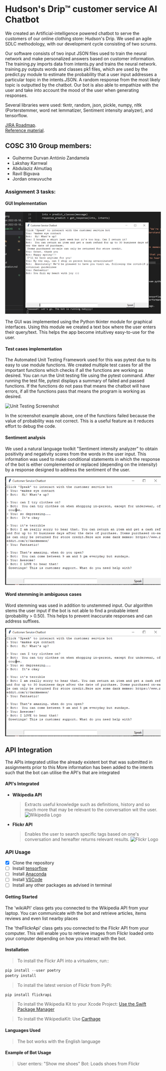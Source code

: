 # Hudson's Drip™ customer service AI Chatbot

We created an Artificial-intelligence powered chatbot to serve the customers of our online clothing store: Hudson's Drip. We used an agile SDLC methodology, with our development cycle consisting of two scrums.

Our software consists of two input JSON files used to train the neural network and make personalized answers based on customer information. The training.py imports data from intents.py and trains the neural network. training.py outputs words and classes pk1 files, which are used by the predict.py module to estimate the probability that a user input addresses a particular topic in the intents.JSON. A random response from the most likely topic is outputted by the chatbot. Our bot is also able to empathize with the user and take into account the mood of the user when generating responses.

Several libraries were used: tkntr, random, json, pickle, numpy, nltk (Porterstemmer, word net lemmatizer, Sentiment intensity analyzer), and tensorflow.

[JIRA Roadmap](https://durvan.atlassian.net/jira/software/projects/CT3/boards/).  
[Reference material](https://www.youtube.com/watch?v=1lwddP0KUEg).

## COSC 310 Group members:

- Guiherme Durvan António Zandamela
- Lakshay Karnwal
- Abdulaziz Almutlaq
- Ravil Bigvava
- Jordan onwuvuche

### Assignment 3 tasks:

#### GUI Implementation

![GUI Screenshot](https://raw.githubusercontent.com/durvanZ/COSC310_Team3/main/screenshots/botdemo.png)

The GUI was implemented using the Python tkinter module for graphical interfaces. Using this module we created a text box where the user enters their query/text. This helps the app become intuitivey easy-to-use for the user.

#### Test cases implementation

The Automated Unit Testing Framework used for this was pytest due to its easy to use module functions. We created multiple test cases for all the important functions which checks if all the functions are working as desired. You can run the Unit testing file using the pytest command. After running the test file, pytest displays a summary of failed and passed functions. If the functions do not pass that means the chatbot will have errors, if all the functions pass that means the program is working as desired.

![Unit Testing Screenshot](https://user-images.githubusercontent.com/60047109/159101549-550633ec-41f7-408e-8fa5-5a43b64d2d75.png)

In the screenshot example above, one of the functions failed because the value of probability was not correct. This is a useful feature as it reduces effort to debug the code.

#### Sentiment analysis

We used a natural language toolkit "Sentiment intensity analyzer" to obtain positivity and negativity scores from the words in the user input. This information was used to make conditional statements in which the response of the bot is either complemented or replaced (depending on the intensity) by a response designed to address the sentiment of the user.

![Sentiment analysis demo](https://raw.githubusercontent.com/durvanZ/COSC310_Team3/main/screenshots/sentimentdemo.png)

#### Word stemming in ambiguous cases

Word stemming was used in addition to unstemmed input. Our algorithm stems the user input if the bot is not able to find a probable intent (probability > 0.50).
This helps to prevent inaccurate responses and can address suffixes.

![Sentiment analysis demo](https://raw.githubusercontent.com/durvanZ/COSC310_Team3/main/screenshots/sentimentdemo.png)

## API Integration

The APIs integrated utilise the already existent bot that was submitted in assignments prior to this
More information has been added to the intents such that the bot can utilise the API's that are integrated

#### API's Integrated

- **Wikipedia API**

  > Extracts useful knowledge such as definitions, history and so much more that may be relevant to the conversation wit the user.
  > ![Wikipedia Logo](https://pngimg.com/uploads/wikipedia/wikipedia_PNG10.png)

- **Flickr API**
  > Enables the user to search specific tags based on one's conversation and hereafter returns relevant results.
  > ![Flickr Logo](https://www.medfieldpubliclibrary.org/wp-content/uploads/2018/05/flickr-logo.png)

### API Usage

- [x] Clone the repository
- [ ] Install [tensorflow](https://github.com/jeffheaton/t81_558_deep_learning/blob/master/install/tensorflow-install-mac-metal-jul-2021.ipynb)
- [ ] Install [Anaconda](https://www.anaconda.com/products/distribution)
- [ ] Install [VSCode](https://code.visualstudio.com/download)
- [ ] Install any other packages as advised in terminal

#### Getting Started

The 'wikiAPI' class gets you connected to the Wikipedia API from your laptop. You can communicate with the bot and retrieve articles, items reviews and even list nearby places

The 'theFlickrApi' class gets you connected to the Flickr API from your computer. This will enable you to retrieve images from Flickr loaded onto your computer depending on how you interact with the bot.

#### Installation

> To install the Flickr API into a virtualenv, run::

```python
pip install --user poetry
poetry install
```

> To install the latest version of Flickr from PyPi:

```python
pip install flickrapi
```

> To install the Wikipedia Kit to your Xcode Project:
> [Use the Swift Package Manager](https://developer.apple.com/documentation/swift_packages/adding_package_dependencies_to_your_app)

> To install the WikipediaKit:
> Use [Carthage](https://github.com/Carthage/Carthage)

#### Languages Used

> The bot works with the English language

#### Example of Bot Usage

> User enters: "Show me shoes"
> Bot: Loads shoes from Flickr
